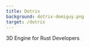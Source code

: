 ```yaml
---
title: Dotrix
background: dotrix-demiguy.png
target: /dotrix
---
```


3D Engine for Rust Developers
